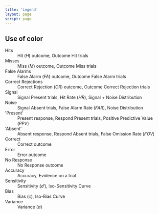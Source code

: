 ```yaml
---
title: 'Legend'
layout: page
script: page
---
```


## Use of color

<dl class="det-legend">
  <dt class="h">Hits</dt>
  <dd>
    <span class="key Hit">Hit</span>
    (<span class="key Hit"><var class="math-var">H</var></span>) outcome,
    <span class="key OutcomeHit">Outcome Hit</span> trials
  </dd>

  <dt class="m">Misses</dt>
  <dd>
    <span class="key Miss">Miss</span>
    (<span class="key Miss"><var class="math-var">M</var></span>) outcome,
    <span class="key OutcomeMiss">Outcome Miss</span> trials
  </dd>

  <dt class="fa">False Alarms</dt>
  <dd>
    <span class="key FalseAlarm">False Alarm</span>
    (<span class="key FalseAlarm"><var class="math-var">FA</var></span>) outcome,
    <span class="key OutcomeFalseAlarm">Outcome False Alarm</span> trials
  </dd>

  <dt class="cr">Correct Rejections</dt>
  <dd>
    <span class="key CorrectRejection">Correct Rejection</span>
    (<span class="key CorrectRejection"><var class="math-var">CR</var></span>) outcome,
    <span class="key OutcomeCorrectRejection">Outcome Correct Rejection</span> trials
  </dd>

  <dt class="hr">Signal</dt>
  <dd>
    <span class="key SignalPresent">Signal Present</span> trials,
    <span class="key HitRate">Hit Rate</span>
    (<span class="key HitRate"><var class="math-var">HR</var></span>),
    <span class="key Signal+NoiseDistribution">Signal + Noise Distribution</span>
  </dd>

  <dt class="far">Noise</dt>
  <dd>
    <span class="key SignalAbsent">Signal Absent</span> trials,
    <span class="key FalseAlarmRate">False Alarm Rate</span>
    (<span class="key FalseAlarmRate"><var class="math-var">FAR</var></span>),
    <span class="key NoiseDistribution">Noise Distribution</span>
  </dd>

  <dt class="present">'Present'</dt>
  <dd>
    <span class="key Present">Present</span> response,
    <span class="key RespondPresent">Respond Present</span> trials,
    <span class="key PositivePredictiveValue">Positive Predictive Value</span>
    (<span class="key PositivePredictiveValue"><var class="math-var">PPV</var></span>)
  </dd>

  <dt class="absent">'Absent'</dt>
  <dd>
    <span class="key Absent">Absent</span> response,
    <span class="key RespondAbsent">Respond Absent</span> trials,
    <span class="key FalseOmissionRate">False Omission Rate</span>
    (<span class="key FalseOmissionRate"><var class="math-var">FOV</var></span>)
  </dd>

  <dt class="correct">Correct</dt>
  <dd>
    <span class="key Correct">Correct</span> outcome
  </dd>

  <dt class="error">Error</dt>
  <dd>
    <span class="key Error">Error</span> outcome
  </dd>

  <dt class="nr">No Response</dt>
  <dd>
    <span class="key NoResponse">No Response</span> outcome
  </dd>

  <dt class="acc">Accuracy</dt>
  <dd>
    <span class="key Accuracy">Accuracy</span>,
    <span class="key Evidence">Evidence</span> on a trial
  </dd>

  <dt class="d">Sensitivity</dt>
  <dd>
    <span class="key Sensitivity">Sensitivity</span>
    (<span class="key Sensitivity"><var class="math-var">d′</var></span>),
    <span class="key Iso-SensitivityCurve">Iso-Sensitivity Curve</span>
  </dd>

  <dt class="c">Bias</dt>
  <dd>
    <span class="key Bias">Bias</span>
    (<span class="key Bias"><var class="math-var">c</var></span>),
    <span class="key Iso-BiasCurve">Iso-Bias Curve</span>
  </dd>

  <dt class="s">Variance</dt>
  <dd>
    <span class="key Variance">Variance</span>
    (<span class="key Variance"><var class="math-var">σ</var></span>)
  </dd>

</dl>
